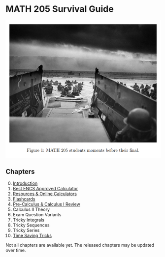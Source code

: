 # MATH 205 Survival Guide
![](figure.png)

## Chapters
0. [Introduction](00_intro.pdf)
1. [Best ENCS Approved Calculator](01_best_ENCS_approved_calculator.pdf)
2. [Resources & Online Calculators](02_resources_and_online_calculators.pdf)
3. [Flashcards](03_flashcards.pdf)
4. [Pre-Calculus & Calculus I Review](04_pre-calculus_&_calculus_I_review.pdf)
5. Calculus II Theory
6. Exam Question Variants
7. Tricky Integrals
8. Tricky Sequences
9. Tricky Series
10. [Time Saving Tricks](10_time_saving_tricks.pdf)

Not all chapters are available yet. The released chapters may be updated over time.
